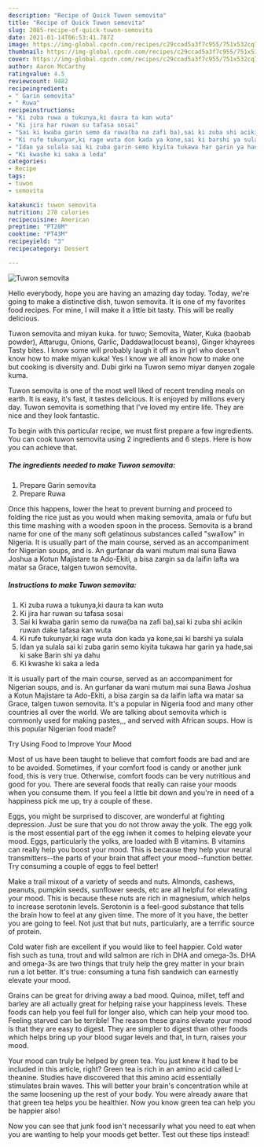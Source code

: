 ```yaml
---
description: "Recipe of Quick Tuwon semovita"
title: "Recipe of Quick Tuwon semovita"
slug: 2085-recipe-of-quick-tuwon-semovita
date: 2021-01-14T06:53:41.787Z
image: https://img-global.cpcdn.com/recipes/c29ccad5a3f7c955/751x532cq70/tuwon-semovita-recipe-main-photo.jpg
thumbnail: https://img-global.cpcdn.com/recipes/c29ccad5a3f7c955/751x532cq70/tuwon-semovita-recipe-main-photo.jpg
cover: https://img-global.cpcdn.com/recipes/c29ccad5a3f7c955/751x532cq70/tuwon-semovita-recipe-main-photo.jpg
author: Aaron McCarthy
ratingvalue: 4.5
reviewcount: 9482
recipeingredient:
- " Garin semovita"
- " Ruwa"
recipeinstructions:
- "Ki zuba ruwa a tukunya,ki daura ta kan wuta"
- "Ki jira har ruwan su tafasa sosai"
- "Sai ki kwaba garin semo da ruwa(ba na zafi ba),sai ki zuba shi acikin ruwan dake tafasa kan wuta"
- "Ki rufe tukunyar,ki rage wuta don kada ya kone,sai ki barshi ya sulala"
- "Idan ya sulala sai ki zuba garin semo kiyita tukawa har garin ya hade,sai ki sake Barin shi ya dahu"
- "Ki kwashe ki saka a leda"
categories:
- Recipe
tags:
- tuwon
- semovita

katakunci: tuwon semovita 
nutrition: 278 calories
recipecuisine: American
preptime: "PT28M"
cooktime: "PT43M"
recipeyield: "3"
recipecategory: Dessert

---
```



![Tuwon semovita](https://img-global.cpcdn.com/recipes/c29ccad5a3f7c955/751x532cq70/tuwon-semovita-recipe-main-photo.jpg)

Hello everybody, hope you are having an amazing day today. Today, we're going to make a distinctive dish, tuwon semovita. It is one of my favorites food recipes. For mine, I will make it a little bit tasty. This will be really delicious.

Tuwon semovita and miyan kuka. for tuwo; Semovita, Water, Kuka (baobab powder), Attarugu, Onions, Garlic, Daddawa(locust beans), Ginger khayrees Tasty bites. I know some will probably laugh it off as in girl who doesn&#39;t know how to make miyan kuka! Yes I know we all know how to make one but cooking is diversity and. Dubi girki na Tuwon semo miyar danyen zogale kuma.

Tuwon semovita is one of the most well liked of recent trending meals on earth. It is easy, it's fast, it tastes delicious. It is enjoyed by millions every day. Tuwon semovita is something that I've loved my entire life. They are nice and they look fantastic.


To begin with this particular recipe, we must first prepare a few ingredients. You can cook tuwon semovita using 2 ingredients and 6 steps. Here is how you can achieve that.

<!--inarticleads1-->

##### The ingredients needed to make Tuwon semovita:

1. Prepare  Garin semovita
1. Prepare  Ruwa


Once this happens, lower the heat to prevent burning and proceed to folding the rice just as you would when making semovita, amala or fufu but this time mashing with a wooden spoon in the process. Semovita is a brand name for one of the many soft gelatinous substances called &#34;swallow&#34; in Nigeria. It is usually part of the main course, served as an accompaniment for Nigerian soups, and is. An gurfanar da wani mutum mai suna Bawa Joshua a Kotun Majistare ta Ado-Ekiti, a bisa zargin sa da laifin lafta wa matar sa Grace, talgen tuwon semovita. 

<!--inarticleads2-->

##### Instructions to make Tuwon semovita:

1. Ki zuba ruwa a tukunya,ki daura ta kan wuta
1. Ki jira har ruwan su tafasa sosai
1. Sai ki kwaba garin semo da ruwa(ba na zafi ba),sai ki zuba shi acikin ruwan dake tafasa kan wuta
1. Ki rufe tukunyar,ki rage wuta don kada ya kone,sai ki barshi ya sulala
1. Idan ya sulala sai ki zuba garin semo kiyita tukawa har garin ya hade,sai ki sake Barin shi ya dahu
1. Ki kwashe ki saka a leda


It is usually part of the main course, served as an accompaniment for Nigerian soups, and is. An gurfanar da wani mutum mai suna Bawa Joshua a Kotun Majistare ta Ado-Ekiti, a bisa zargin sa da laifin lafta wa matar sa Grace, talgen tuwon semovita. It&#39;s a popular in Nigeria food and many other countries all over the world. We are talking about semovita which is commonly used for making pastes,,, and served with African soups. How is this popular Nigerian food made? 

Try Using Food to Improve Your Mood


Most of us have been taught to believe that comfort foods are bad and are to be avoided. Sometimes, if your comfort food is candy or another junk food, this is very true. Otherwise, comfort foods can be very nutritious and good for you. There are several foods that really can raise your moods when you consume them. If you feel a little bit down and you're in need of a happiness pick me up, try a couple of these.

Eggs, you might be surprised to discover, are wonderful at fighting depression. Just be sure that you do not throw away the yolk. The egg yolk is the most essential part of the egg iwhen it comes to helping elevate your mood. Eggs, particularly the yolks, are loaded with B vitamins. B vitamins can really help you boost your mood. This is because they help your neural transmitters--the parts of your brain that affect your mood--function better. Try consuming a couple of eggs to feel better!

Make a trail mixout of a variety of seeds and nuts. Almonds, cashews, peanuts, pumpkin seeds, sunflower seeds, etc are all helpful for elevating your mood. This is because these nuts are rich in magnesium, which helps to increase serotonin levels. Serotonin is a feel-good substance that tells the brain how to feel at any given time. The more of it you have, the better you are going to feel. Not just that but nuts, particularly, are a terrific source of protein.

Cold water fish are excellent if you would like to feel happier. Cold water fish such as tuna, trout and wild salmon are rich in DHA and omega-3s. DHA and omega-3s are two things that truly help the grey matter in your brain run a lot better. It's true: consuming a tuna fish sandwich can earnestly elevate your mood. 

Grains can be great for driving away a bad mood. Quinoa, millet, teff and barley are all actually great for helping raise your happiness levels. These foods can help you feel full for longer also, which can help your mood too. Feeling starved can be terrible! The reason these grains elevate your mood is that they are easy to digest. They are simpler to digest than other foods which helps bring up your blood sugar levels and that, in turn, raises your mood.

Your mood can truly be helped by green tea. You just knew it had to be included in this article, right? Green tea is rich in an amino acid called L-theanine. Studies have discovered that this amino acid essentially stimulates brain waves. This will better your brain's concentration while at the same loosening up the rest of your body. You were already aware that that green tea helps you be healthier. Now you know green tea can help you be happier also!

Now you can see that junk food isn't necessarily what you need to eat when you are wanting to help your moods get better. Test out  these tips  instead!

